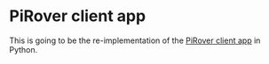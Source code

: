 # PiRover client app

This is going to be the re-implementation of the [PiRover client app](https://github.com/ghavag/PiRover-ClientApp) in Python.
